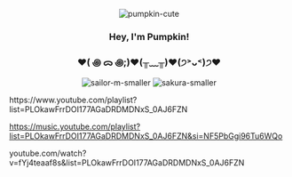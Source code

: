 
<div align="center"> 
  
  ![pumpkin-cute](https://github.com/ThePumpkinGirl/ThePumpkinGirl/assets/144256815/2efda30b-63d9-4df6-be4c-9b043c925fce) 
  
<h3>Hey, I'm Pumpkin!</h3>
</div>

<div align="center"> 
<h3>♥( ꩜ ᯅ ꩜;)♥(╥﹏╥)⁭♥(੭˃ᴗ˂)੭♥</h3>
  
![sailor-m-smaller](https://github.com/ThePumpkinGirl/ThePumpkinGirl/assets/144256815/6cb1900a-3a8f-4068-9226-8aa9269c2727)    ![sakura-smaller](https://github.com/ThePumpkinGirl/ThePumpkinGirl/assets/144256815/ca55026d-426b-48bb-9de8-465093c1f814)
</div>
https://www.youtube.com/playlist?list=PLOkawFrrDOI177AGaDRDMDNxS_0AJ6FZN

 https://music.youtube.com/playlist?list=PLOkawFrrDOI177AGaDRDMDNxS_0AJ6FZN&si=NF5PbGgi96Tu6WQo

youtube.com/watch?v=fYj4teaaf8s&list=PLOkawFrrDOI177AGaDRDMDNxS_0AJ6FZN
